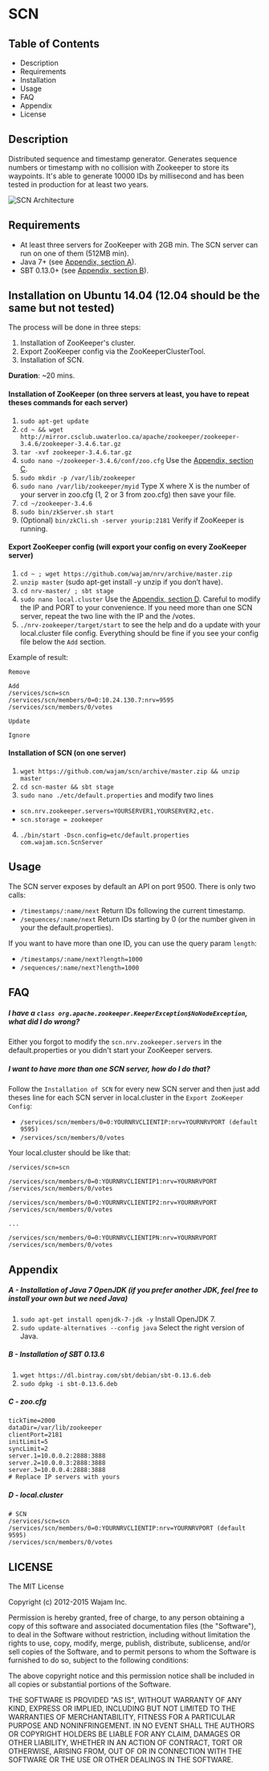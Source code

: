 # SCN
## Table of Contents
  * Description
  * Requirements
  * Installation
  * Usage
  * FAQ
  * Appendix
  * License

## Description

Distributed sequence and timestamp generator. Generates sequence numbers or timestamp with no collision with Zookeeper to
store its waypoints. It's able to generate 10000 IDs by millisecond and has been tested in production for at least two years.

![SCN Architecture](http://img11.hostingpics.net/pics/507848ScreenShot20141208at112545AM.png)

## Requirements
- At least three servers for ZooKeeper with 2GB min. The SCN server can run on one of them (512MB min).
- Java 7+ (see <a href="https://github.com/wajam/scn/blob/master/README.md#a---installation-of-java-7-openjdk-if-you-prefer-another-jdk-feel-free-to-install-your-own-but-we-need-java">Appendix, section A</a>).
- SBT 0.13.0+ (see <a href="https://github.com/wajam/scn/blob/master/README.md#b---installation-of-sbt-0136">Appendix, section B</a>).



## Installation on Ubuntu 14.04 (12.04 should be the same but not tested)
The process will be done in three steps:
  1. Installation of ZooKeeper's cluster.
  2. Export ZooKeeper config via the ZooKeeperClusterTool.
  3. Installation of SCN.

<strong>Duration</strong>: ~20 mins.
 
#### Installation of ZooKeeper (on three servers at least, you have to repeat theses commands for each server)
1. `sudo apt-get update`
2. `cd ~ && wget http://mirror.csclub.uwaterloo.ca/apache/zookeeper/zookeeper-3.4.6/zookeeper-3.4.6.tar.gz`
4. `tar -xvf zookeeper-3.4.6.tar.gz`
5. `sudo nano ~/zookeeper-3.4.6/conf/zoo.cfg` Use the <a href="https://github.com/wajam/scn/blob/master/README.md#c---zoocfg">Appendix, section C</a>.
6. `sudo mkdir -p /var/lib/zookeeper`
7. `sudo nano /var/lib/zookeeper/myid` Type X  where X is the number of your server in zoo.cfg (1, 2 or 3 from zoo.cfg) then save your file.
8. `cd ~/zookeeper-3.4.6`
9. `sudo bin/zkServer.sh start`
10. (Optional) `bin/zkCli.sh -server yourip:2181` Verify if ZooKeeper is running.

#### Export ZooKeeper config (will export your config on every ZooKeeper server)
1. `cd ~ ; wget https://github.com/wajam/nrv/archive/master.zip`
2. `unzip master` (sudo apt-get install -y unzip if you don’t have).
3. `cd nrv-master/ ; sbt stage`
4. `sudo nano local.cluster` Use the <a href="https://github.com/wajam/scn/blob/master/README.md#d---localcluster">Appendix, section D</a>. Careful to modify the IP and PORT to your convenience. If you need more than one SCN server, repeat the two line with the IP and the /votes.
4. `./nrv-zookeeper/target/start` to see the help and do a update with your local.cluster file config. Everything should be fine if you see your config file below the `Add` section.

Example of result:
```
Remove

Add
/services/scn=scn
/services/scn/members/0=0:10.24.130.7:nrv=9595
/services/scn/members/0/votes

Update

Ignore
```

#### Installation of SCN (on one server)
1. `wget https://github.com/wajam/scn/archive/master.zip && unzip master`
2. `cd scn-master && sbt stage`
3. `sudo nano ./etc/default.properties` and modify two lines
  * `scn.nrv.zookeeper.servers=YOURSERVER1,YOURSERVER2,etc.`
  * `scn.storage = zookeeper`
4. `./bin/start -Dscn.config=etc/default.properties com.wajam.scn.ScnServer`

## Usage
The SCN server exposes by default an API on port 9500. There is only two calls:
  * `/timestamps/:name/next` Return IDs following the current timestamp.
  * `/sequences/:name/next` Return IDs starting by 0 (or the number given in your the default.properties).

If you want to have more than one ID, you can use the query param `length`:
  * `/timestamps/:name/next?length=1000`
  * `/sequences/:name/next?length=1000`

## FAQ
##### I have a `class org.apache.zookeeper.KeeperException$NoNodeException`, what did I do wrong?
Either you forgot to modify the `scn.nrv.zookeeper.servers` in the default.properties or you didn't start your ZooKeeper servers.

##### I want to have more than one SCN server, how do I do that?
Follow the `Installation of SCN` for every new SCN server and then just add theses line for each SCN server in local.cluster in the `Export ZooKeeper Config`:
  * `/services/scn/members/0=0:YOURNRVCLIENTIP:nrv=YOURNRVPORT (default 9595)`
  * `/services/scn/members/0/votes`

Your local.cluster should be like that:
```
/services/scn=scn

/services/scn/members/0=0:YOURNRVCLIENTIP1:nrv=YOURNRVPORT
/services/scn/members/0/votes

/services/scn/members/0=0:YOURNRVCLIENTIP2:nrv=YOURNRVPORT
/services/scn/members/0/votes

...

/services/scn/members/0=0:YOURNRVCLIENTIPN:nrv=YOURNRVPORT
/services/scn/members/0/votes
```

## Appendix
##### A - Installation of Java 7 OpenJDK (if you prefer another JDK, feel free to install your own but we need Java)
1. `sudo apt-get install openjdk-7-jdk -y` Install OpenJDK 7.
2. `sudo update-alternatives --config java` Select the right version of Java.

##### B - Installation of SBT 0.13.6
  1. `wget https://dl.bintray.com/sbt/debian/sbt-0.13.6.deb`
  2. `sudo dpkg -i sbt-0.13.6.deb`

##### C - zoo.cfg
```
tickTime=2000  
dataDir=/var/lib/zookeeper  
clientPort=2181  
initLimit=5  
syncLimit=2  
server.1=10.0.0.2:2888:3888  
server.2=10.0.0.3:2888:3888  
server.3=10.0.0.4:2888:3888
# Replace IP servers with yours
```
##### D - local.cluster
```
# SCN
/services/scn=scn
/services/scn/members/0=0:YOURNRVCLIENTIP:nrv=YOURNRVPORT (default 9595)
/services/scn/members/0/votes
```

## LICENSE
The MIT License

Copyright (c) 2012-2015 Wajam Inc.

Permission is hereby granted, free of charge, to any person obtaining a copy
of this software and associated documentation files (the "Software"), to deal
in the Software without restriction, including without limitation the rights
to use, copy, modify, merge, publish, distribute, sublicense, and/or sell
copies of the Software, and to permit persons to whom the Software is
furnished to do so, subject to the following conditions:

The above copyright notice and this permission notice shall be included in
all copies or substantial portions of the Software.

THE SOFTWARE IS PROVIDED "AS IS", WITHOUT WARRANTY OF ANY KIND, EXPRESS OR
IMPLIED, INCLUDING BUT NOT LIMITED TO THE WARRANTIES OF MERCHANTABILITY,
FITNESS FOR A PARTICULAR PURPOSE AND NONINFRINGEMENT. IN NO EVENT SHALL THE
AUTHORS OR COPYRIGHT HOLDERS BE LIABLE FOR ANY CLAIM, DAMAGES OR OTHER
LIABILITY, WHETHER IN AN ACTION OF CONTRACT, TORT OR OTHERWISE, ARISING FROM,
OUT OF OR IN CONNECTION WITH THE SOFTWARE OR THE USE OR OTHER DEALINGS IN
THE SOFTWARE.
